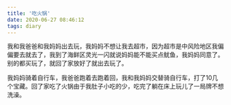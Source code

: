 ```yaml
---
title: '吃火锅'
date: 2020-06-27 08:46:12
tags: diary
---
```

我和我爸爸和我妈妈出去玩，我妈妈不想让我去超市，因为超市是中风险地区我偏偏要去就去了，我到了海鲜区灵光一闪就说妈妈能不能买点鱿鱼，我妈妈同意了。别的都买玩了，就回了家放好了就出去玩了。

我妈妈骑着自行车，我爸爸跑着去跑着回，我和我妈妈交替骑自行车，打了10几个宝藏。回了家吃了火锅由于我肚子小吃的少，吃完了躺在床上玩儿了一局牌不想洗澡。
